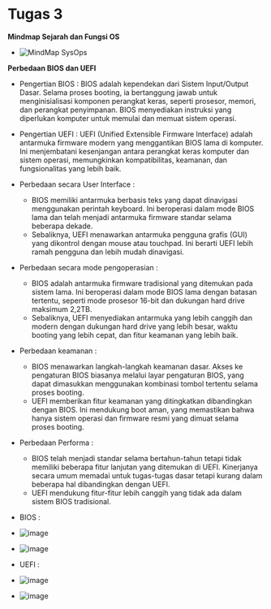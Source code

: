 # Tugas 3
**Mindmap Sejarah dan Fungsi OS**
  - ![MindMap SysOps](https://github.com/DimasIvandaFauzi/SysOP24-3123521022/assets/160553968/7e4d4a2b-6919-45f0-a91b-c2948e5ead89)

**Perbedaan BIOS dan UEFI**
- Pengertian BIOS : BIOS adalah kependekan dari Sistem Input/Output Dasar. Selama proses booting, ia bertanggung jawab untuk menginisialisasi komponen perangkat keras, seperti prosesor, memori, dan perangkat penyimpanan. BIOS menyediakan instruksi yang diperlukan komputer untuk memulai dan memuat sistem operasi.
- Pengertian UEFI : UEFI (Unified Extensible Firmware Interface) adalah antarmuka firmware modern yang menggantikan BIOS lama di komputer. Ini menjembatani kesenjangan antara perangkat keras komputer dan sistem operasi, memungkinkan kompatibilitas, keamanan, dan fungsionalitas yang lebih baik.

- Perbedaan secara User Interface :
   - BIOS memiliki antarmuka berbasis teks yang dapat dinavigasi menggunakan perintah keyboard. Ini beroperasi dalam mode BIOS lama dan telah menjadi antarmuka firmware standar selama beberapa dekade.
   - Sebaliknya, UEFI menawarkan antarmuka pengguna grafis (GUI) yang dikontrol dengan mouse atau touchpad. Ini berarti UEFI lebih ramah pengguna dan lebih mudah dinavigasi.
     
- Perbedaan secara mode pengoperasian :
  - BIOS adalah antarmuka firmware tradisional yang ditemukan pada sistem lama. Ini beroperasi dalam mode BIOS lama dengan batasan tertentu, seperti mode prosesor 16-bit dan dukungan hard drive maksimum 2,2TB.
   - Sebaliknya, UEFI menyediakan antarmuka yang lebih canggih dan modern dengan dukungan hard drive yang lebih besar, waktu booting yang lebih cepat, dan fitur keamanan yang lebih baik.
     
- Perbedaan keamanan :
   - BIOS menawarkan langkah-langkah keamanan dasar. Akses ke pengaturan BIOS biasanya melalui layar pengaturan BIOS, yang dapat dimasukkan menggunakan kombinasi tombol tertentu selama proses booting.
   - UEFI memberikan fitur keamanan yang ditingkatkan dibandingkan dengan BIOS. Ini mendukung boot aman, yang memastikan bahwa hanya sistem operasi dan firmware resmi yang dimuat selama proses booting.
- Perbedaan Performa :
   - BIOS telah menjadi standar selama bertahun-tahun tetapi tidak memiliki beberapa fitur lanjutan yang ditemukan di UEFI. Kinerjanya secara umum memadai untuk tugas-tugas dasar tetapi kurang dalam beberapa hal dibandingkan dengan UEFI.
   - UEFI mendukung fitur-fitur lebih canggih yang tidak ada dalam sistem BIOS tradisional. 

- BIOS :
 - ![image](https://github.com/DimasIvandaFauzi/SysOP24-3123521022/assets/160553968/b2b78851-69af-4e13-9fb7-c960edfdce7e)
 - ![image](https://github.com/DimasIvandaFauzi/SysOP24-3123521022/assets/160553968/3c9b8f72-96f8-4965-8621-26217bad384f)

- UEFI :
 - ![image](https://github.com/DimasIvandaFauzi/SysOP24-3123521022/assets/160553968/6984f211-27b0-4faa-b890-0c30e9be3cd2)
 - ![image](https://github.com/DimasIvandaFauzi/SysOP24-3123521022/assets/160553968/62b067d5-e563-452d-8f20-bd8a9efd4ae0)


